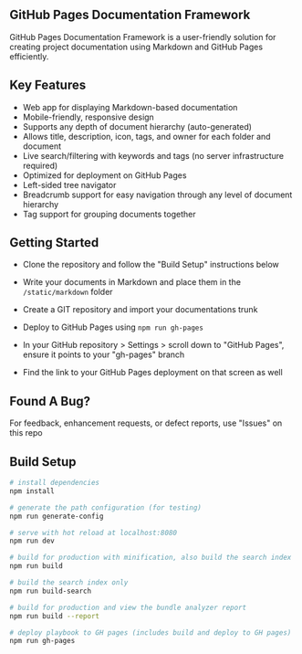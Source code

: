 ## GitHub Pages Documentation Framework

GitHub Pages Documentation Framework is a user-friendly solution for creating project documentation using Markdown and GitHub Pages efficiently.

## Key Features
* Web app for displaying Markdown-based documentation
* Mobile-friendly, responsive design
* Supports any depth of document hierarchy (auto-generated)
* Allows title, description, icon, tags, and owner for each folder and document
* Live search/filtering with keywords and tags (no server infrastructure required)
* Optimized for deployment on GitHub Pages
* Left-sided tree navigator
* Breadcrumb support for easy navigation through any level of document hierarchy
* Tag support for grouping documents together

## Getting Started
* Clone the repository and follow the "Build Setup" instructions below

* Write your documents in Markdown and place them in the `/static/markdown` folder
* Create a GIT repository and import your documentations trunk
* Deploy to GitHub Pages using `npm run gh-pages`
* In your GitHub repository > Settings > scroll down to "GitHub Pages", ensure it points to your "gh-pages" branch
* Find the link to your GitHub Pages deployment on that screen as well

## Found A Bug?
For feedback, enhancement requests, or defect reports, use "Issues" on this repo

## Build Setup

```bash
# install dependencies
npm install

# generate the path configuration (for testing)
npm run generate-config

# serve with hot reload at localhost:8080
npm run dev

# build for production with minification, also build the search index
npm run build

# build the search index only
npm run build-search

# build for production and view the bundle analyzer report
npm run build --report

# deploy playbook to GH pages (includes build and deploy to GH pages)
npm run gh-pages
